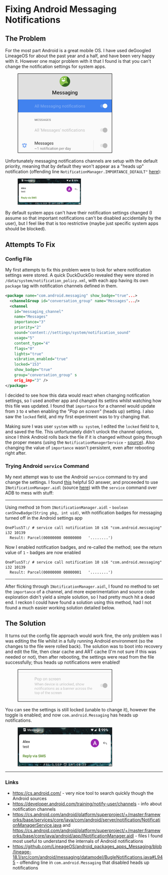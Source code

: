 # Fixing Android Messaging Notifications
## The Problem
For the most part Android is a great mobile OS. I have used deGoogled LineageOS for about the past year and a half, and have been very happy with it. However one major problem with it that I found is that you can't change the notification settings for system apps.

<figure>
<img width="300" src="../Images/android-notif/messaging-locked-notif.png" alt="" style="border:1px solid black;"/>
<figcaption style="font-style: italic;">
</figcaption>
</figure>

Unfortunately messaging notifications channels are setup with the default priority, meaning that by default they won't appear as a "heads up" notification (offending line `NotificationManager.IMPORTANCE_DEFAULT"` [here](https://github.com/LineageOS/android_packages_apps_Messaging/blob/07958b86402884895e2e19a9c9ded5f5944b3d58/src/com/android/messaging/datamodel/BugleNotifications.java#L945)):

<figure>
<img width="200" src="../Images/android-notif/heads-up-notif.png" alt="" style="border:1px solid black;"/>
<figcaption style="font-style: italic;">
</figcaption>
</figure>

By default system apps can't have their notification settings changed (I assume so that important notifications can't be disabled accidentally by the user), but I feel like that is too restrictive (maybe just specific system apps should be blocked).

## Attempts To Fix
### Config File
My first attempts to fix this problem were to look for where notification settings were stored. A quick DuckDuckGo revealed they were stored in `/data/system/notification_policy.xml`, with each app having its own `package` tag with notification channels defined in them.

```xml
<package name="com.android.messaging" show_badge="true"...>
  <channelGroup id="conversation_group" name="Messages".../>
  <channel 
    id="messaging_channel" 
    name="Messages" 
    importance="3" 
    priority="2" 
    sound="content://settings/system/notification_sound" 
    usage="5" 
    content_type="4" 
    flags="0" 
    lights="true" 
    vibration_enabled="true" 
    locked="153" 
    show_badge="true" 
    group="conversation_group" s
    orig_imp="3" />
</package>
```

I decided to see how this data would react when changing notification settings, so I used another app and changed its settins whilst watching how this file was updated. I found that `importance` for a channel would update from `3` to `4` when enabling the _"Pop on screen"_ (heads up) setting. I also saw the `locked` field, and my first experiment was to try changing that.

Making sure I was user `system` with `su system`, I edited the `locked` field to `0`, and saved the file. This unfortunately didn't unlock the channel options, since I think Android rolls back the file if it is changed without going through the proper means (using the `NotificationManagerService` - [source](https://cs.android.com/android/platform/superproject/+/master:frameworks/base/services/core/java/com/android/server/notification/NotificationManagerService.java?q=notification_policy.xml)). Also changing the value of `importance` wasn't persistent, even after rebooting right after.

### Trying Android `service` Command

My next attempt was to use the Android `service` command to try and change the settings. I found [this](https://android.stackexchange.com/questions/34625/where-to-find-description-of-all-system-bin-service-calls) helpful SO answer, and proceeded to use `INotificationManager.aidl` (source [here](https://cs.android.com/android/platform/superproject/+/master:frameworks/base/core/java/android/app/INotificationManager.aidl)) with the `service` command over ADB to mess with stuff:

___

Using method `10` from `INotificationManager.aidl` - `boolean canShowBadge(String pkg, int uid)`, with notification badges for messaging turned off in the Android settings app
```
OnePlus5T:/ # service call notification 10 s16 "com.android.messaging" i32 10139
  Result: Parcel(00000000 00000000   '........')
```
Now I enabled notification badges, and re-called the method; see the return value of `1` - badges are now enabled
```
OnePlus5T:/ # service call notification 10 s16 "com.android.messaging" i32 10139
  Result: Parcel(00000000 00000001   '........')
```

___

After flicking through `INotificationManager.aidl`, I found no method to set the `importance` of a channel, and more experimentation and source code exploration didn't yield a simple solution, so I had pretty much hit a dead end. I reckon I could have found a solution using this method, had I not found a much easier working solution detailed below.

## The Solution
It turns out the config file approach would work fine, the only problem was I was editing the file whilst in a fully running Android environment (so the changes to the file were rolled back). The solution was to boot into recovery and edit the file, then clear cache and ART cache (I'm not sure if this was needed or not), then after rebooting, the settings were read from the file successfully; thus heads up notifications were enabled!

<figure>
<img width="300" src="../Images/android-notif/success-notif.png" alt="" style="border:1px solid black;"/>
<figcaption style="font-style: italic;">
</figcaption>
</figure>

You can see the settings is still locked (unable to change it), however the toggle is enabled; and now `com.android.Messaging` has heads up notifications.

<figure>
<img width="300" src="../Images/android-notif/heads-up-notif.png" alt="" style="border:1px solid black;"/>
<figcaption style="font-style: italic;">
</figcaption>
</figure>

___

### Links
- <https://cs.android.com/> - very nice tool to search quickly though the Android sources
- <https://developer.android.com/training/notify-user/channels> - info about notification channels
- <https://cs.android.com/android/platform/superproject/+/master:frameworks/base/services/core/java/com/android/server/notification/NotificationManagerService.java> and <https://cs.android.com/android/platform/superproject/+/master:frameworks/base/core/java/android/app/INotificationManager.aidl> - files I found most useful to understand the internals of Android notifications
- <https://github.com/LineageOS/android_packages_apps_Messaging/blob/lineage-18.1/src/com/android/messaging/datamodel/BugleNotifications.java#L945> - offending line in `com.android.Messaging` that disabled heads up notifications